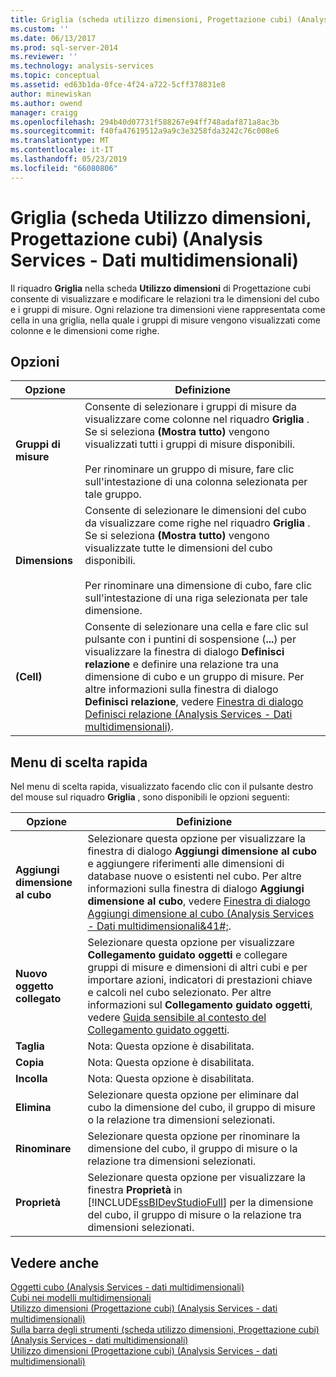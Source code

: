```yaml
---
title: Griglia (scheda utilizzo dimensioni, Progettazione cubi) (Analysis Services - dati multidimensionali) | Microsoft Docs
ms.custom: ''
ms.date: 06/13/2017
ms.prod: sql-server-2014
ms.reviewer: ''
ms.technology: analysis-services
ms.topic: conceptual
ms.assetid: ed63b1da-0fce-4f24-a722-5cff378831e8
author: minewiskan
ms.author: owend
manager: craigg
ms.openlocfilehash: 294b40d07731f588267e94ff748adaf871a8ac3b
ms.sourcegitcommit: f40fa47619512a9a9c3e3258fda3242c76c008e6
ms.translationtype: MT
ms.contentlocale: it-IT
ms.lasthandoff: 05/23/2019
ms.locfileid: "66080806"
---
```

# <a name="grid-dimension-usage-tab-cube-designer-analysis-services---multidimensional-data"></a>Griglia (scheda Utilizzo dimensioni, Progettazione cubi) (Analysis Services - Dati multidimensionali)
  Il riquadro **Griglia** nella scheda **Utilizzo dimensioni** di Progettazione cubi consente di visualizzare e modificare le relazioni tra le dimensioni del cubo e i gruppi di misure. Ogni relazione tra dimensioni viene rappresentata come cella in una griglia, nella quale i gruppi di misure vengono visualizzati come colonne e le dimensioni come righe.  
  
## <a name="options"></a>Opzioni  
  
|Opzione|Definizione|  
|------------|----------------|  
|**Gruppi di misure**|Consente di selezionare i gruppi di misure da visualizzare come colonne nel riquadro **Griglia** . Se si seleziona **(Mostra tutto)** vengono visualizzati tutti i gruppi di misure disponibili.<br /><br /> Per rinominare un gruppo di misure, fare clic sull'intestazione di una colonna selezionata per tale gruppo.|  
|**Dimensions**|Consente di selezionare le dimensioni del cubo da visualizzare come righe nel riquadro **Griglia** . Se si seleziona **(Mostra tutto)** vengono visualizzate tutte le dimensioni del cubo disponibili.<br /><br /> Per rinominare una dimensione di cubo, fare clic sull'intestazione di una riga selezionata per tale dimensione.|  
|**(Cell)**|Consente di selezionare una cella e fare clic sul pulsante con i puntini di sospensione (**...**) per visualizzare la finestra di dialogo **Definisci relazione** e definire una relazione tra una dimensione di cubo e un gruppo di misure. Per altre informazioni sulla finestra di dialogo **Definisci relazione**, vedere [Finestra di dialogo Definisci relazione &#40;Analysis Services - Dati multidimensionali&#41;](define-relationship-dialog-box-analysis-services-multidimensional-data.md).|  
  
## <a name="context-menu"></a>Menu di scelta rapida  
 Nel menu di scelta rapida, visualizzato facendo clic con il pulsante destro del mouse sul riquadro **Griglia** , sono disponibili le opzioni seguenti:  
  
|Opzione|Definizione|  
|------------|----------------|  
|**Aggiungi dimensione al cubo**|Selezionare questa opzione per visualizzare la finestra di dialogo **Aggiungi dimensione al cubo** e aggiungere riferimenti alle dimensioni di database nuove o esistenti nel cubo. Per altre informazioni sulla finestra di dialogo **Aggiungi dimensione al cubo**, vedere [Finestra di dialogo Aggiungi dimensione al cubo &#40;Analysis Services - Dati multidimensionali&41#;](add-cube-dimension-dialog-box-analysis-services-multidimensional-data.md).|  
|**Nuovo oggetto collegato**|Selezionare questa opzione per visualizzare **Collegamento guidato oggetti** e collegare gruppi di misure e dimensioni di altri cubi e per importare azioni, indicatori di prestazioni chiave e calcoli nel cubo selezionato. Per altre informazioni sul **Collegamento guidato oggetti**, vedere [Guida sensibile al contesto del Collegamento guidato oggetti](linked-object-wizard-f1-help.md).|  
|**Taglia**|Nota: Questa opzione è disabilitata.|  
|**Copia**|Nota: Questa opzione è disabilitata.|  
|**Incolla**|Nota: Questa opzione è disabilitata.|  
|**Elimina**|Selezionare questa opzione per eliminare dal cubo la dimensione del cubo, il gruppo di misure o la relazione tra dimensioni selezionati.|  
|**Rinominare**|Selezionare questa opzione per rinominare la dimensione del cubo, il gruppo di misure o la relazione tra dimensioni selezionati.|  
|**Proprietà**|Selezionare questa opzione per visualizzare la finestra **Proprietà** in [!INCLUDE[ssBIDevStudioFull](../includes/ssbidevstudiofull-md.md)] per la dimensione del cubo, il gruppo di misure o la relazione tra dimensioni selezionati.|  
  
## <a name="see-also"></a>Vedere anche  
 [Oggetti cubo &#40;Analysis Services - dati multidimensionali&#41;](multidimensional-models-olap-logical-cube-objects/cube-objects-analysis-services-multidimensional-data.md)   
 [Cubi nei modelli multidimensionali](multidimensional-models/cubes-in-multidimensional-models.md)   
 [Utilizzo dimensioni &#40;Progettazione cubi&#41; &#40;Analysis Services - dati multidimensionali&#41;](dimension-usage-cube-designer-analysis-services-multidimensional-data.md)   
 [Sulla barra degli strumenti &#40;scheda utilizzo dimensioni, Progettazione cubi&#41; &#40;Analysis Services - dati multidimensionali&#41;](toolbar-dimension-usage-cube-designer-analysis-services-multidimensional-data.md)   
 [Utilizzo dimensioni &#40;Progettazione cubi&#41; &#40;Analysis Services - dati multidimensionali&#41;](dimension-usage-cube-designer-analysis-services-multidimensional-data.md)  
  
  
